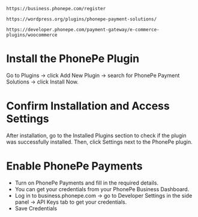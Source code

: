 ```
https://business.phonepe.com/register
```

```
https://wordpress.org/plugins/phonepe-payment-solutions/
```

```
https://developer.phonepe.com/payment-gateway/e-commerce-plugins/woocommerce
```

# Install the PhonePe Plugin

Go to Plugins → click Add New Plugin → search for PhonePe Payment Solutions → click Install Now.

# Confirm Installation and Access Settings

After installation, go to the Installed Plugins section to check if the plugin was successfully installed. Then, click Settings next to the PhonePe plugin.

# Enable PhonePe Payments
  - Turn on PhonePe Payments and fill in the required details.
  - You can get your credentials from your PhonePe Business Dashboard.
  - Log in to business.phonepe.com → go to Developer Settings in the side panel → API Keys tab to get your credentials.
  - Save Credentials 
